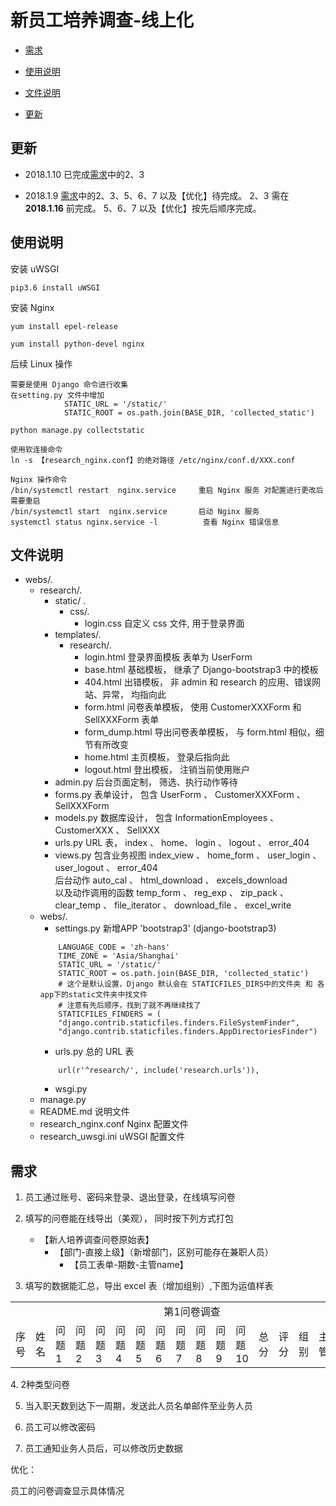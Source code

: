# 新员工培养调查-线上化

- [需求](#需求)

- [使用说明](#使用说明)

- [文件说明](#文件说明)

- [更新](#更新)

## 更新

- 2018.1.10 已完成[需求](#需求)中的2、3

- 2018.1.9 [需求](#需求)中的2、3、5、6、7 以及【优化】待完成。
2、3 需在 **2018.1.16** 前完成。
5、6、7 以及【优化】按先后顺序完成。

## 使用说明

安装 uWSGI

`pip3.6 install uWSGI`

安装 Nginx

`yum install epel-release`

`yum install python-devel nginx`

后续 Linux 操作
```
需要是使用 Django 命令进行收集
在setting.py 文件中增加 
            STATIC_URL = '/static/'
            STATIC_ROOT = os.path.join(BASE_DIR, 'collected_static')
            
python manage.py collectstatic

使用软连接命令 
ln -s 【research_nginx.conf】的绝对路径 /etc/nginx/conf.d/XXX.conf

Nginx 操作命令
/bin/systemctl restart  nginx.service     重启 Nginx 服务 对配置进行更改后需要重启
/bin/systemctl start  nginx.service       启动 Nginx 服务
systemctl status nginx.service -l          查看 Nginx 错误信息

```

## 文件说明
- webs/.
    * research/.
        * static/ .
            * css/.
                * login.css 自定义 css 文件, 用于登录界面
        * templates/.
            * research/.
                * login.html 登录界面模板 表单为 UserForm
                * base.html 基础模板， 继承了 Django-bootstrap3 中的模板
                * 404.html 出错模板， 非 admin 和 research 的应用、错误网站、异常， 均指向此
                * form.html 问卷表单模板， 使用 CustomerXXXForm 和 SellXXXForm 表单
                * form_dump.html 导出问卷表单模板， 与 form.html 相似，细节有所改变
                * home.html 主页模板， 登录后指向此
                * logout.html 登出模板， 注销当前使用账户 
        * admin.py 后台页面定制， 筛选、执行动作等待
        * forms.py 表单设计， 包含 UserForm 、 CustomerXXXForm 、 SellXXXForm
        * models.py 数据库设计， 包含 InformationEmployees 、 CustomerXXX 、 SellXXX
        * urls.py URL 表， index 、 home、 login 、 logout 、 error_404
        * views.py 包含业务视图 index_view 、 home_form 、 user_login 、 user_logout 、 error_404 </br>
        后台动作 auto_cal 、 html_download 、 excels_download </br>
        以及动作调用的函数 temp_form 、 reg_exp 、 zip_pack 、 clear_temp 、 file_iterator 、 download_file 、 excel_write
    * webs/.
        * settings.py 新增APP 'bootstrap3' (django-bootstrap3)
        ```
            LANGUAGE_CODE = 'zh-hans'
            TIME_ZONE = 'Asia/Shanghai'
            STATIC_URL = '/static/'
            STATIC_ROOT = os.path.join(BASE_DIR, 'collected_static')
            # 这个是默认设置，Django 默认会在 STATICFILES_DIRS中的文件夹 和 各app下的static文件夹中找文件
            # 注意有先后顺序，找到了就不再继续找了
            STATICFILES_FINDERS = (
            "django.contrib.staticfiles.finders.FileSystemFinder",
            "django.contrib.staticfiles.finders.AppDirectoriesFinder")
        ```
        * urls.py 总的 URL 表
        ```
            url(r'^research/', include('research.urls')),
        ```
        * wsgi.py 
    * manage.py
    * README.md 说明文件
    * research_nginx.conf Nginx 配置文件
    * research_uwsgi.ini uWSGI 配置文件
        
        
        
## 需求

1. 员工通过账号、密码来登录、退出登录，在线填写问卷

2. 填写的问卷能在线导出（美观）， 同时按下列方式打包

    * 【新人培养调查问卷原始表】
        * 【部门-直接上级】（新增部门，区别可能存在兼职人员）
            * 【员工表单-期数-主管name】
    
3. 填写的数据能汇总，导出 excel 表（增加组别）,下图为运值样表

<table>
    <col span="60">
    <tr>
        <td></td>
        <td></td>
        <td colspan="14" align="center">第1问卷调查</td>
        <td colspan="14" align="center">第2问卷调查</td>
        <td colspan="14" align="center">第3问卷调查</td>
        <td colspan="21" align="center">第4问卷调查</td>
    </tr>
    <tr>
        <td>序号</td>
        <td>姓名</td>
        <td>问题1</td>
        <td>问题2</td>
        <td>问题3</td>
        <td>问题4</td>
        <td>问题5</td>
        <td>问题6</td>
        <td>问题7</td>
        <td>问题8</td>
        <td>问题9</td>
        <td>问题10</td>
        <td>总分</td>
        <td>评分</td>
        <td>组别</td>
        <td>主管</td>
        <td>问题1</td>
        <td>问题2</td>
        <td>问题3</td>
        <td>问题4</td>
        <td>问题5</td>
        <td>问题6</td>
        <td>问题7</td>
        <td>问题8</td>
        <td>问题9</td>
        <td>问题10</td>
        <td>总分</td>
        <td>评分</td>
        <td>组别</td>
        <td>主管</td>
        <td>问题1</td>
        <td>问题2</td>
        <td>问题3</td>
        <td>问题4</td>
        <td>问题5</td>
        <td>问题6</td>
        <td>问题7</td>
        <td>问题8</td>
        <td>问题9</td>
        <td>问题10</td>
        <td>总分</td>
        <td>评分</td>
        <td>组别</td>
        <td>主管</td>
        <td>问题1</td>
        <td>问题2</td>
        <td>问题3</td>
        <td>问题4</td>
        <td>问题5</td>
        <td>问题6</td>
        <td>问题7</td>
        <td>问题8</td>
        <td>问题9</td>
        <td>问题10</td>
        <td>问题11</td>
        <td>问题12</td>
        <td>问题13</td>
        <td>问题14</td>
        <td>问题15</td>
        <td>问题16</td>
        <td>问题17</td>
        <td>总分</td>
        <td>评分</td>
        <td>组别</td>
        <td>主管</td>
    </tr>
    </table>
4. 2种类型问卷

5. 当入职天数到达下一周期，发送此人员名单邮件至业务人员

6. 员工可以修改密码

7. 员工通知业务人员后，可以修改历史数据

优化：

员工的问卷调查显示具体情况

